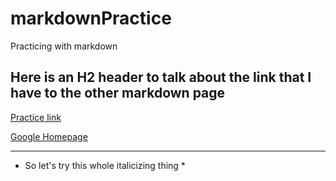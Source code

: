 # markdownPractice
Practicing with markdown
## Here is an H2 header to talk about the link that I have to the other markdown page
[Practice link](https://github.com/mercyellen/markdownPractice/blob/master/practice.md)

[Google Homepage](https://www.google.com)

---

* So let's try this whole italicizing thing *
